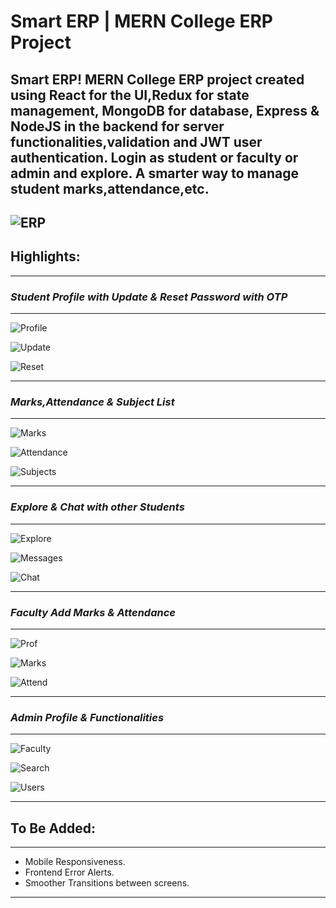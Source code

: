 <h1><b>Smart ERP</b> | MERN College ERP Project </h1>

Smart ERP! MERN College ERP project created using **React** for the UI,**Redux** for state management, **MongoDB** for database, **Express** & **NodeJS** in the backend for server functionalities,validation and **JWT** user authentication. Login as student or faculty or admin and explore. A smarter way to manage student marks,attendance,etc.
--

![ERP](https://i.ibb.co/zbqRYcz/274057425-517978852991989-8201056079532811934-n.jpg)
--

<h2><b>Highlights:</b></h2>
<hr/>
<h3><i>Student Profile with Update & Reset Password with OTP</i></h3>
<hr/>

![Profile](https://i.ibb.co/R4kLzfJ/273970317-480640806993364-2961246779537966216-n.jpg)

![Update](https://i.ibb.co/K0px6L3/273986170-498069718607308-7208041291534770540-n.jpg)

![Reset](https://i.ibb.co/3FcCpLP/273756977-343299064200681-8789852904104955902-n.jpg)
<hr/>

<h3><i>Marks,Attendance & Subject List</i></h3>
<hr/>

![Marks](https://i.ibb.co/KzSPVyT/273879726-625620712071821-8499040278359350061-n.jpg)

![Attendance](https://i.ibb.co/16JRnX1/273855548-1388026998306340-8207234882067626326-n.jpg)

![Subjects](https://i.ibb.co/w4CWvQH/274159794-500234288114139-2884373080772946661-n.jpg)

<hr/>

<h3><i>Explore & Chat with other Students</i></h3>
<hr/>

![Explore](https://i.ibb.co/2Z8zb4s/273726690-509759557393140-5215855296451469262-n.jpg)

![Messages](https://i.ibb.co/qFfKpDk/273756503-639492567357960-2126527095969634436-n.jpg)

![Chat](https://i.ibb.co/Np7mJLP/272868071-341164477905435-8947091350410107530-n.jpg)

<hr/>

<h3><i>Faculty Add Marks & Attendance</i></h3>
<hr/>

![Prof](https://i.ibb.co/1sBT5Dh/273922350-1274688563014621-3307773664073286392-n.jpg)


![Marks](https://i.ibb.co/nLjLVYv/273922901-321999569899480-1244672815993539185-n.jpg)

![Attend](https://i.ibb.co/j45T16y/274049472-3194620110822237-1535267489899002384-n.jpg)

<hr/>

<h3><i>Admin Profile & Functionalities</i></h3>
<hr/>

![Faculty](https://i.ibb.co/GQthfPN/273757669-509592717248518-7241327136079376914-n.jpg)


![Search](https://i.ibb.co/Wf5hP8F/273981777-634233174547913-4272218922563563169-n.jpg)

![Users](https://i.ibb.co/rsBHMBx/273755026-326949642707073-6898156251828138488-n.jpg)

<hr/>


<h2><b>To Be Added:</b></h2>
<hr/>

- Mobile Responsiveness.
- Frontend Error Alerts.
- Smoother Transitions between screens.
<hr/>